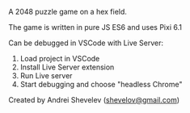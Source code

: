 A 2048 puzzle game on a hex field.


The game is written in pure JS ES6 and uses Pixi 6.1

Can be debugged in VSCode with Live Server:
1) Load project in VSCode
2) Install Live Server extension
3) Run Live server
4) Start debugging and choose "headless Chrome"


Created by Andrei Shevelev (shevelov@gmail.com)
